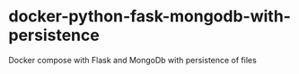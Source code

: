 # docker-python-fask-mongodb-with-persistence
Docker compose with Flask and MongoDb with persistence of files

